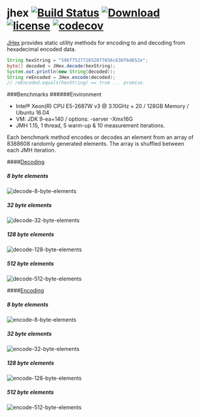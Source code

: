 # jhex [![Build Status](https://travis-ci.org/jamespedwards42/jhex.svg?branch=master)](https://travis-ci.org/jamespedwards42/jhex) [ ![Download](https://api.bintray.com/packages/jamespedwards42/libs/jhex/images/download.svg) ](https://bintray.com/jamespedwards42/libs/jhex/_latestVersion) [![license](https://img.shields.io/badge/license-Apache%202-blue.svg)](https://raw.githubusercontent.com/jhex/jedipus/master/LICENSE) [![codecov](https://codecov.io/gh/jamespedwards42/jhex/branch/master/graph/badge.svg)](https://codecov.io/gh/jamespedwards42/jhex)

[JHex](src/main/java/com/fabahaba/encode/JHex.java#L7) provides static utility methods for encoding to and decoding from hexadecimal encoded data.

```java
String hexString = "596f752772652077656c636f6d652e";
byte[] decoded = JHex.decode(hexString);
System.out.println(new String(decoded));
String reEncoded = JHex.encode(decoded);
// reEncoded.equals(hexString) == true ... promise.
```

###Benchmarks
######Environment
* Intel® Xeon(R) CPU E5-2687W v3 @ 3.10GHz × 20 / 128GB Memory / Ubuntu 16.04
* VM: JDK 9-ea+140 / options: -server -Xmx16G
* JMH 1.15, 1 thread, 5 warm-up & 10 measurement iterations.

Each benchmark method encodes or decodes an element from an array of 8388608 randomly generated elements.  The array is shuffled between each JMH iteration.

####[Decoding](src/jmh/java/com/fabahaba/encode/DecodeBenchmark.java#L79)

##### 8 byte elements
![decode-8-byte-elements](https://cdn.rawgit.com/jamespedwards42/jhex/master/benchmark/decode-8-byte-elements.svg)
##### 32 byte elements
![decode-32-byte-elements](https://cdn.rawgit.com/jamespedwards42/jhex/master/benchmark/decode-32-byte-elements.svg)
##### 128 byte elements
![decode-128-byte-elements](https://cdn.rawgit.com/jamespedwards42/jhex/master/benchmark/decode-128-byte-elements.svg)
##### 512 byte elements
![decode-512-byte-elements](https://cdn.rawgit.com/jamespedwards42/jhex/master/benchmark/decode-512-byte-elements.svg)
 
####[Encoding](src/jmh/java/com/fabahaba/encode/EncodeBenchmark.java#L66)

##### 8 byte elements 
![encode-8-byte-elements](https://cdn.rawgit.com/jamespedwards42/jhex/master/benchmark/encode-8-byte-elements.svg)
##### 32 byte elements
![encode-32-byte-elements](https://cdn.rawgit.com/jamespedwards42/jhex/master/benchmark/encode-32-byte-elements.svg)
##### 128 byte elements
![encode-128-byte-elements](https://cdn.rawgit.com/jamespedwards42/jhex/master/benchmark/encode-128-byte-elements.svg)
##### 512 byte elements
![encode-512-byte-elements](https://cdn.rawgit.com/jamespedwards42/jhex/master/benchmark/encode-512-byte-elements.svg)
